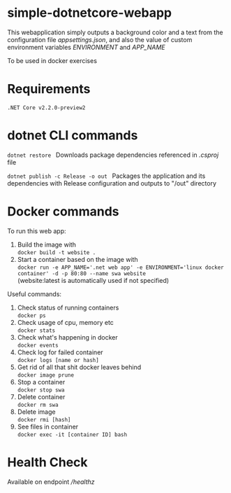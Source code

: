 # simple-dotnetcore-webapp 

This webapplication simply outputs a background color and a text from the configuration file *appsettings.json*, and also the value of custom environment variables *ENVIRONMENT* and *APP_NAME*

To be used in docker exercises

# Requirements
```
.NET Core v2.2.0-preview2
```

# dotnet CLI commands
```dotnet restore ```
Downloads package dependencies referenced in *.csproj* file

```dotnet publish -c Release -o out ```
Packages the application and its dependencies with Release configuration and outputs to "/out" directory

# Docker commands
To run this web app:  
1. Build the image with  
`docker build -t website .`  
0. Start a container based on the image with  
```docker run -e APP_NAME='.net web app' -e ENVIRONMENT='linux docker container' -d -p 80:80 --name swa website```  
(website:latest is automatically used if not specified)

Useful commands:
1. Check status of running containers  
`docker ps`
0. Check usage of cpu, memory etc  
`docker stats`
0. Check what's happening in docker  
`docker events`
0. Check log for failed container  
`docker logs [name or hash]`
0. Get rid of all that shit docker leaves behind  
`docker image prune`
0. Stop a container  
`docker stop swa` 
0. Delete container  
`docker rm swa` 
0. Delete image  
`docker rmi [hash]`
0. See files in container  
`docker exec -it [container ID] bash`

# Health Check
Available on endpoint */healthz*
